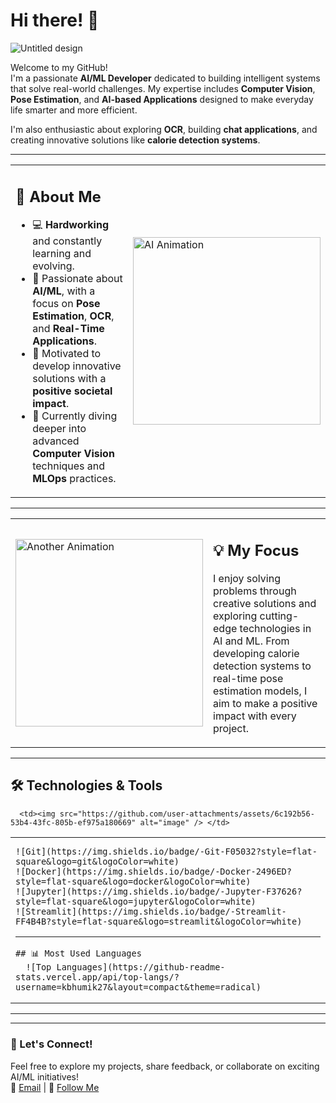 # Hi there! 👋  
![Untitled design](https://github.com/user-attachments/assets/6e3b9c77-4b9b-4175-845c-f9701a27d711)

Welcome to my GitHub!  
I'm a passionate **AI/ML Developer** dedicated to building intelligent systems that solve real-world challenges. My expertise includes **Computer Vision**, **Pose Estimation**, and **AI-based Applications** designed to make everyday life smarter and more efficient.

I'm also enthusiastic about exploring **OCR**, building **chat applications**, and creating innovative solutions like **calorie detection systems**.

---

<table>
  <tr>
    <td>
      <h2>🚀 About Me</h2>
      <ul>
        <li>💻 <b>Hardworking</b> and constantly learning and evolving.</li>
        <li>🤖 Passionate about <b>AI/ML</b>, with a focus on <b>Pose Estimation</b>, <b>OCR</b>, and <b>Real-Time Applications</b>.</li>
        <li>🔧 Motivated to develop innovative solutions with a <b>positive societal impact</b>.</li>
        <li>🌱 Currently diving deeper into advanced <b>Computer Vision</b> techniques and <b>MLOps</b> practices.</li>
      </ul>
    </td>
    <td>
      <img src="https://user-images.githubusercontent.com/74038190/213910842-5a320d6b-e48f-4d41-a901-0e6a357e8dae.gif" alt="AI Animation" width="300">
    </td>
  </tr>
</table>

---

<table>
  <tr>
    <td>
      <img src="https://user-images.githubusercontent.com/74038190/235224431-e8c8c12e-6826-47f1-89fb-2ddad83b3abf.gif" alt="Another Animation" width="300">
    </td>
    <td>
      <h2>💡 My Focus</h2>
      <p>
        I enjoy solving problems through creative solutions and exploring cutting-edge technologies in AI and ML. From developing calorie detection systems to real-time pose estimation models, I aim to make a positive impact with every project.
      </p>
    </td>
  </tr>
</table>

---

## 🛠️ Technologies & Tools
<table>
  <tr>
    
      <td><img src="https://github.com/user-attachments/assets/6c192b56-53b4-43fc-805b-ef975a180669" alt="image" /> </td>

</tr>
<tr>
  <td>
  
    ![Git](https://img.shields.io/badge/-Git-F05032?style=flat-square&logo=git&logoColor=white)  
    ![Docker](https://img.shields.io/badge/-Docker-2496ED?style=flat-square&logo=docker&logoColor=white)  
    ![Jupyter](https://img.shields.io/badge/-Jupyter-F37626?style=flat-square&logo=jupyter&logoColor=white)  
    ![Streamlit](https://img.shields.io/badge/-Streamlit-FF4B4B?style=flat-square&logo=streamlit&logoColor=white)  

---

    ## 📊 Most Used Languages  
      ![Top Languages](https://github-readme-stats.vercel.app/api/top-langs/?username=kbhumik27&layout=compact&theme=radical)

  </td>
</tr>
</table>

---


---

### 🌟 Let's Connect!  
Feel free to explore my projects, share feedback, or collaborate on exciting AI/ML initiatives!  
📩 [Email](mailto:kapsb27@gmail.com) | 🌟 [Follow Me](https://github.com/kbhumik27)
